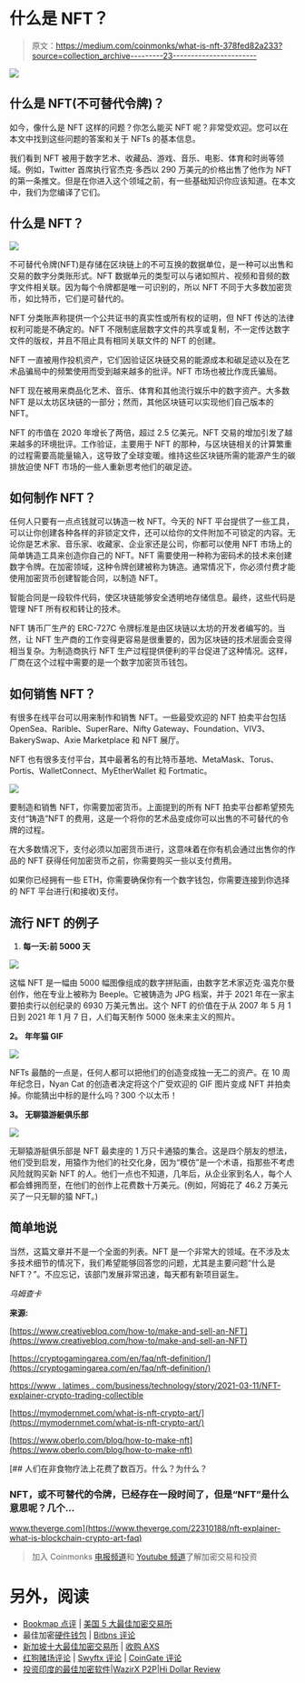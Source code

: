 # 什么是 NFT？

> 原文：<https://medium.com/coinmonks/what-is-nft-378fed82a233?source=collection_archive---------23----------------------->

![](img/e2408e6809b197526ad8bed54746a2ee.png)

## 什么是 NFT(不可替代令牌)？

如今，像什么是 NFT 这样的问题？你怎么能买 NFT 呢？非常受欢迎。您可以在本文中找到这些问题的答案和关于 NFTs 的基本信息。

我们看到 NFT 被用于数字艺术、收藏品、游戏、音乐、电影、体育和时尚等领域。例如，Twitter 首席执行官杰克·多西以 290 万美元的价格出售了他作为 NFT 的第一条推文。但是在你进入这个领域之前，有一些基础知识你应该知道。在本文中，我们为您编译了它们。

## **什么是 NFT？**

![](img/49aa77452230a8bfb72b93bad072e544.png)

不可替代令牌(NFT)是存储在区块链上的不可互换的数据单位，是一种可以出售和交易的数字分类账形式。NFT 数据单元的类型可以与诸如照片、视频和音频的数字文件相关联。因为每个令牌都是唯一可识别的，所以 NFT 不同于大多数加密货币，如比特币，它们是可替代的。

NFT 分类账声称提供一个公共证书的真实性或所有权的证明，但 NFT 传达的法律权利可能是不确定的。NFT 不限制底层数字文件的共享或复制，不一定传达数字文件的版权，并且不阻止具有相同关联文件的 NFT 的创建。

NFT 一直被用作投机资产，它们因验证区块链交易的能源成本和碳足迹以及在艺术品骗局中的频繁使用而受到越来越多的批评。NFT 市场也被比作庞氏骗局。

NFT 现在被用来商品化艺术、音乐、体育和其他流行娱乐中的数字资产。大多数 NFT 是以太坊区块链的一部分；然而，其他区块链可以实现他们自己版本的 NFT。

NFT 的市值在 2020 年增长了两倍，超过 2.5 亿美元。NFT 交易的增加引发了越来越多的环境批评。工作验证，主要用于 NFT 的那种，与区块链相关的计算繁重的过程需要高能量输入，这导致了全球变暖。维持这些区块链所需的能源产生的碳排放迫使 NFT 市场的一些人重新思考他们的碳足迹。

## **如何制作 NFT？**

任何人只要有一点点钱就可以铸造一枚 NFT。今天的 NFT 平台提供了一些工具，可以让你创建各种各样的非锁定文件，还可以给你的文件附加不可锁定的内容。无论你是艺术家、音乐家、收藏家、企业家还是公司，你都可以使用 NFT 市场上的简单铸造工具来创造你自己的 NFT。NFT 需要使用一种称为密码术的技术来创建数字令牌。在加密领域，这种令牌创建被称为铸造。通常情况下，你必须付费才能使用加密货币创建智能合同，以制造 NFT。

智能合同是一段软件代码，使区块链能够安全透明地存储信息。最终，这些代码是管理 NFT 所有权和转让的技术。

NFT 铸币厂生产的 ERC-727C 令牌标准是由区块链以太坊的开发者编写的。当然，让 NFT 生产商的工作变得更容易是很重要的，因为区块链的技术层面会变得相当复杂。为制造商执行 NFT 生产过程提供便利的平台促进了这种情况。这样，厂商在这个过程中需要的是一个数字加密货币钱包。

## 如何销售 NFT？

有很多在线平台可以用来制作和销售 NFT。一些最受欢迎的 NFT 拍卖平台包括 OpenSea、Rarible、SuperRare、Nifty Gateway、Foundation、VIV3、BakerySwap、Axie Marketplace 和 NFT 展厅。

NFT 也有很多支付平台，其中最著名的有比特币基地、MetaMask、Torus、Portis、WalletConnect、MyEtherWallet 和 Fortmatic。

![](img/cb5a37df0c920add8142f572975fb624.png)

要制造和销售 NFT，你需要加密货币。上面提到的所有 NFT 拍卖平台都希望预先支付“铸造”NFT 的费用，这是一个将你的艺术品变成你可以出售的不可替代的令牌的过程。

在大多数情况下，支付必须以加密货币进行，这意味着在你有机会通过出售你的作品的 NFT 获得任何加密货币之前，你需要购买一些以支付费用。

如果你已经拥有一些 ETH，你需要确保你有一个数字钱包，你需要连接到你选择的 NFT 平台进行(和接收)支付。

## **流行 NFT 的例子**

1.  **每一天:前 5000 天**

![](img/9cc35c2f6c341e8ba938afb9eff907ef.png)

这幅 NFT 是一幅由 5000 幅图像组成的数字拼贴画，由数字艺术家迈克·温克尔曼创作，他在专业上被称为 Beeple。它被铸造为 JPG 档案，并于 2021 年在一家主要拍卖行以创纪录的 6930 万美元售出。这个 NFT 的价值在于从 2007 年 5 月 1 日到 2021 年 1 月 7 日，人们每天制作 5000 张未来主义的照片。

**2。** **年年猫 GIF**

![](img/7cb406c074ba39b71f04b7ab19e8e570.png)

NFTs 最酷的一点是，任何人都可以把他们的创造变成独一无二的资产。在 10 周年纪念日，Nyan Cat 的创造者决定将这个广受欢迎的 GIF 图片变成 NFT 并拍卖掉。你能猜出中标的是什么吗？300 个以太币！

**3。** **无聊猿游艇俱乐部**

![](img/4536bb0cae3198f4a76e0499c840de55.png)

无聊猿游艇俱乐部是 NFT 最卖座的 1 万只卡通猿的集合。这是四个朋友的想法，他们受到启发，用猿作为他们的社交化身，因为“模仿”是一个术语，指那些不考虑风险就购买新 NFT 的人。他们一点也不知道，几年后，从企业家到名人，每个人都会蜂拥而至，在他们的创作上花费数十万美元。(例如，阿姆花了 46.2 万美元买了一只无聊的猿 NFT。)

## **简单地说**

当然，这篇文章并不是一个全面的列表。NFT 是一个非常大的领域。在不涉及太多技术细节的情况下，我们希望能够回答您的问题，尤其是主要问题“什么是 NFT？”。不应忘记，该部门发展非常迅速，每天都有新项目诞生。

*乌姆查卡*

**来源:**

[https://www.creativebloq.com/how-to/make-and-sell-an-NFT](https://www.creativebloq.com/how-to/make-and-sell-an-NFT)

[https://cryptogamingarea.com/en/faq/nft-definition/](https://cryptogamingarea.com/en/faq/nft-definition/)

[https://www . latimes . com/business/technology/story/2021-03-11/NFT-explainer-crypto-trading-collectible](https://www.latimes.com/business/technology/story/2021-03-11/nft-explainer-crypto-trading-collectible)

[https://mymodernmet.com/what-is-nft-crypto-art/](https://mymodernmet.com/what-is-nft-crypto-art/)

[https://www.oberlo.com/blog/how-to-make-nft](https://www.oberlo.com/blog/how-to-make-nft)

[](https://www.theverge.com/22310188/nft-explainer-what-is-blockchain-crypto-art-faq) [## 人们在非食物疗法上花费了数百万。什么？为什么？

### NFT，或不可替代的令牌，已经存在一段时间了，但是“NFT”是什么意思呢？几个…

www.theverge.com](https://www.theverge.com/22310188/nft-explainer-what-is-blockchain-crypto-art-faq) 

> 加入 Coinmonks [电报频道](https://t.me/coincodecap)和 [Youtube 频道](https://www.youtube.com/c/coinmonks/videos)了解加密交易和投资

# 另外，阅读

*   [Bookmap 点评](https://coincodecap.com/bookmap-review-2021-best-trading-software) | [美国 5 大最佳加密交易所](https://coincodecap.com/crypto-exchange-usa)
*   最佳加密[硬件钱包](/coinmonks/hardware-wallets-dfa1211730c6) | [Bitbns 评论](/coinmonks/bitbns-review-38256a07e161)
*   [新加坡十大最佳加密交易所](https://coincodecap.com/crypto-exchange-in-singapore) | [收购 AXS](https://coincodecap.com/buy-axs-token)
*   [红狗赌场评论](https://coincodecap.com/red-dog-casino-review) | [Swyftx 评论](https://coincodecap.com/swyftx-review) | [CoinGate 评论](https://coincodecap.com/coingate-review)
*   [投资印度的最佳加密软件](https://coincodecap.com/best-crypto-to-invest-in-india-in-2021)|[WazirX P2P](https://coincodecap.com/wazirx-p2p)|[Hi Dollar Review](https://coincodecap.com/hi-dollar-review)